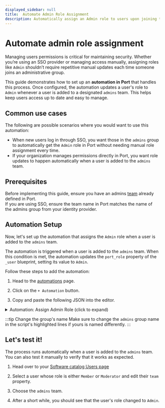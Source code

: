 ```yaml
---
displayed_sidebar: null
title:  Automate Admin Role Assignment
description: Automatically assign an Admin role to users upon joining the admins group.
---
```



#  Automate admin role assignment

Managing users permissions is critical for maintaining security. Whether you’re using an SSO provider or managing access manually, assigning roles like `Admin` shouldn’t require repetitive manual updates each time someone joins an administrative group.

This guide demonstrates how to set up an **automation in Port** that handles this process. Once configured, the automation updates a user's role to `Admin` whenever a user is added to a designated `admins` team. This helps keep users access up to date and easy to manage.

## Common use cases

The following are possible scenarios where you would want to use this automation:  

- When new users log in through SSO, you want those in the `admins` group to automatically get the `Admin` role in Port without needing manual role assignment every time.
- If your organization manages permissions directly in Port, you want role updates to happen automatically when a user is added to the `admins` team.

## Prerequisites

Before implementing this guide, ensure you have an admins [team](https://docs.port.io/getting-started/set-up-service-catalog#users--teams) already defined in Port.  
If you are using SSO, ensure the team name in Port matches the name of the admins group from your identity provider.


## Automation Setup
Now, let's set up the automation that assigns the `Admin` role when a user is added to the `admins` team.  

The automation is triggered when a user is added to the `admins` team. When this condition is met, the automation updates the `port_role` property of the `_user` blueprint, setting its value to `Admin`.  

Follow these steps to add the automation:

1. Head to the [automations](https://app.getport.io/settings/automations) page.

2. Click on the `+ Automation` button.

3. Copy and paste the following JSON into the editor.


<details>
<summary>Automation: Assign Admin Role (click to expand)</summary>

```json showLineNumbers
{
  "identifier": "newAdmin",
  "title": "Make user an admin",
  "trigger": {
    "type": "automation",
    "event": {
      "type": "ENTITY_UPDATED",
      "blueprintIdentifier": "_user"
    },
    "condition": {
      "type": "JQ",
      "expressions": [
        # highlight-start
        ".diff.before.team | index(\"admins\") == null",
        ".diff.after.team | index(\"admins\") != null"
        # highlight-end
      ],
      "combinator": "and"
    }
  },
  "invocationMethod": {
    "type": "UPSERT_ENTITY",
    "blueprintIdentifier": "_user",
    "mapping": {
      "identifier": "{{.event.context.entityIdentifier}}",
      "properties": {
        "port_role": "Admin"
      }
    }
  },
  "publish": true
}
```

</details>
        
:::tip Change the group's name
Make sure to change the `admins` group name in the script's highlighted lines if yours is named differently.
:::

## Let's test it!

The process runs automatically when a user is added to the `admins` team. You can also test it manually to verify that it works as expected.

1. Head over to your [Software catalog Users page](https://app.getport.io/services)

2. Select a user whose role is either `Member` or `Moderator` and edit their `team` property.

3. Choose the `admins` team.

4. After a short while, you should see that the user's role changed to `Admin`.




